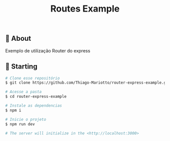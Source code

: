 
<h1 align="center">Routes Example</h1>

<br>

## :dart: About ##

Exemplo de utilização Router do express


## :checkered_flag: Starting ##

```bash
# Clone esse repositório
$ git clone https://github.com/Thiago-Mariotto/router-express-example.git

# Acesse a pasta
$ cd router-express-example

# Instale as dependencias
$ npm i

# Inicie o projeto
$ npm run dev

# The server will initialize in the <http://localhost:3000>
```